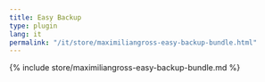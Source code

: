 ```yaml
---
title: Easy Backup
type: plugin
lang: it
permalink: "/it/store/maximiliangross-easy-backup-bundle.html"
---
```


{% include store/maximiliangross-easy-backup-bundle.md %}
